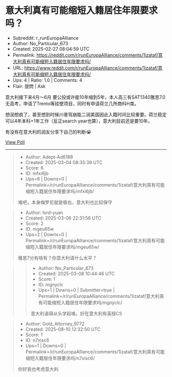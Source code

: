 # 意大利真有可能缩短入籍居住年限要求吗？

- Subreddit: r_runEuropaAlliance
- Author: No_Particular_673
- Created: 2025-02-27 08:04:59 UTC
- Permalink: https://reddit.com/r/runEuropaAlliance/comments/1izataf/意大利真有可能缩短入籍居住年限要求吗/
- URL: https://www.reddit.com/r/runEuropaAlliance/comments/1izataf/意大利真有可能缩短入籍居住年限要求吗/
- Ups: 4 | Ratio: 1.0 | Comments: 4
- Flair: 提問 | Ask


意大利接下来4月～6月
要公投或许能10年缩到5年，本人高三有SAT1340雅思7.0无高考，申请了Trento等挂壁项目，同时有申请荷兰几所商科H类。

想润想疯了，甚至想到时候川普驾崩能二润美国因此入籍时间比较重要。荷兰稳定可以4年本科+1年工作（反正search
year也算），意大利目前还是要10年。

有没有在意大利的润友分享下自己的判断😭

[View Poll](https://www.reddit.com/poll/1izataf)


---

> - Author: Adept-Ad6188
> - Created: 2025-03-04 08:35:39 UTC
> - Score: 6
> - ID: mfxi6jb
> - Ups=6 | Downs=0 | Permalink=/r/runEuropaAlliance/comments/1izataf/意大利真有可能缩短入籍居住年限要求吗/mfxi6jb/
>
> 难吧，本身梅罗尼就是极右，意大利也比较保守

> - Author: lord-yuan
> - Created: 2025-03-06 22:31:56 UTC
> - Score: 2
> - ID: mgeu65w
> - Ups=2 | Downs=0 | Permalink=/r/runEuropaAlliance/comments/1izataf/意大利真有可能缩短入籍居住年限要求吗/mgeu65w/
>
> 雅思7分有啥有？你意大利语什么水平？

>> - Author: No_Particular_673
>> - Created: 2025-03-08 10:44:46 UTC
>> - Score: 1
>> - ID: mgnyclc
>> - Ups=1 | Downs=0 | Submitter=true | Permalink=/r/runEuropaAlliance/comments/1izataf/意大利真有可能缩短入籍居住年限要求吗/mgnyclc/
>>
>> 意大利语得从头学起咯，好在意大利有英授CS

> - Author: Gold_Attorney_9772
> - Created: 2025-08-10 12:32:50 UTC
> - Score: 1
> - ID: n7xisc6
> - Ups=1 | Downs=0 | Permalink=/r/runEuropaAlliance/comments/1izataf/意大利真有可能缩短入籍居住年限要求吗/n7xisc6/
>
> 你好我也考虑意大利
